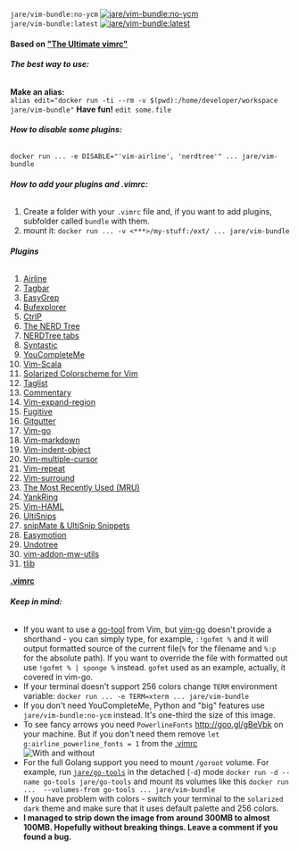 `jare/vim-bundle:no-ycm`   [![jare/vim-bundle:no-ycm](https://badge.imagelayers.io/jare/vim-bundle:no-ycm.svg)](https://imagelayers.io/?images=jare/vim-bundle:no-ycm 'Get your own badge on imagelayers.io')  
`jare/vim-bundle:latest`   [![jare/vim-bundle:latest](https://badge.imagelayers.io/jare/vim-bundle:latest.svg)](https://imagelayers.io/?images=jare/vim-bundle:latest 'Get your own badge on imagelayers.io')   
####  Based on ["The Ultimate vimrc"](https://github.com/amix/vimrc)
###### **The best way to use:**  
**Make an alias:**  
`alias edit="docker run -ti --rm -v $(pwd):/home/developer/workspace jare/vim-bundle"`
**Have fun!**  `edit some.file`
###### **How to disable some plugins:**  
`docker run ... -e DISABLE="'vim-airline', 'nerdtree'" ... jare/vim-bundle`
###### **How to add your plugins and .vimrc:**
  1. Create a folder with your `.vimrc` file and, if you want to add plugins, subfolder called `bundle` with them.
  2. mount it: `docker run ... -v <***>/my-stuff:/ext/ ... jare/vim-bundle`

###### **Plugins**  
1. [Airline](https://github.com/bling/vim-airline)     
2. [Tagbar](https://github.com/majutsushi/tagbar)    
3. [EasyGrep](https://github.com/vim-scripts/EasyGrep)      
4. [Bufexplorer](https://github.com/jlanzarotta/bufexplorer)      
5. [CtrlP](https://github.com/kien/ctrlp.vim)     
6. [The NERD Tree](https://github.com/scrooloose/nerdtree)      
7. [NERDTree tabs](https://github.com/jistr/vim-nerdtree-tabs)       
8. [Syntastic](https://github.com/scrooloose/syntastic)
9. [YouCompleteMe](https://github.com/Valloric/YouCompleteMe)
10. [Vim-Scala](https://github.com/derekwyatt/vim-scala)   
11. [Solarized Colorscheme for Vim](https://github.com/altercation/vim-colors-solarized)       
12. [Taglist](https://github.com/vim-scripts/taglist.vim)      
13. [Commentary](https://github.com/tpope/vim-commentary)      
14. [Vim-expand-region](https://github.com/terryma/vim-expand-region)     
15. [Fugitive](https://github.com/tpope/vim-fugitive)      
16. [Gitgutter](https://github.com/airblade/vim-gitgutter)      
17. [Vim-go](https://github.com/fatih/vim-go)    
18. [Vim-markdown](https://github.com/plasticboy/vim-markdown)    
19. [Vim-indent-object](https://github.com/michaeljsmith/vim-indent-object)       
20. [Vim-multiple-cursor](https://github.com/terryma/vim-multiple-cursors)       
21. [Vim-repeat](https://github.com/tpope/vim-repeat)      
22. [Vim-surround](https://github.com/tpope/vim-surround)      
23. [The Most Recently Used (MRU)](https://github.com/vim-scripts/mru.vim)      
24. [YankRing](https://github.com/vim-scripts/YankRing.vim)      
25. [Vim-HAML](https://github.com/tpope/vim-haml)       
26. [UltiSnips](https://github.com/SirVer/ultisnips)       
27. [snipMate & UltiSnip Snippets](https://github.com/honza/vim-snippets)  
28. [Easymotion](https://github.com/easymotion/vim-easymotion)
29. [Undotree](https://github.com/mbbill/undotree)
30. [vim-addon-mw-utils](https://github.com/marcweber/vim-addon-mw-utils)     
31. [tlib](https://github.com/tomtom/tlib_vim)      

**[.vimrc](https://github.com/JAremko/alpine-vim/blob/master/.vimrc)**   

###### **Keep in mind:**
  - If you want to use a [go-tool](https://hub.docker.com/r/jare/go-tools/) from Vim, but [vim-go](https://github.com/fatih/vim-go) doesn't provide a shorthand - you can simply type, for example, `:!gofmt %` and it will output formatted source of the current file(`%` for the filename and `%:p ` for the absolute path). If you want to override the file with formatted out use `!gofmt % | sponge %` instead. 
`gofmt` used as an example, actually, it covered in vim-go.
  - If your terminal doesn't support 256 colors change `TERM` environment variable:
`docker run ... -e TERM=xterm ... jare/vim-bundle`
  - If you don't need YouCompleteMe, Python and "big" features use `jare/vim-bundle:no-ycm` instead. It's one-third the size of this image.
  - To see fancy arrows you need `PowerlineFonts` http://goo.gl/gBeVbk on your machine. But if you don't need them remove `let g:airline_powerline_fonts = 1` from the [.vimrc](https://github.com/JAremko/alpine-vim/blob/master/.vimrc)   
![With and without](http://i.imgur.com/yRWBFgn.jpg)   
  - For the full Golang support you need to mount `/goroot` volume. For example, run [`jare/go-tools`](https://hub.docker.com/r/jare/go-tools/) in the detached (`-d`) mode `docker run -d --name go-tools jare/go-tools` and mount its volumes like this `docker run ...  --volumes-from go-tools ... jare/vim-bundle`
  - If you have problem with colors - switch your terminal to the `solarized dark` theme and make sure that it uses default palette and  256 colors.
  - **I managed to strip down the image from around 300MB to almost 100MB. Hopefully without breaking things. Leave a comment if you found a bug.**
